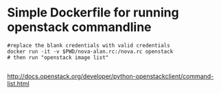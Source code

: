 # Simple Dockerfile for running openstack commandline

```
#replace the blank credentials with valid credentials
docker run -it -v $PWD/nova-alan.rc:/nova.rc openstack
# then run "openstack image list"
 
```
http://docs.openstack.org/developer/python-openstackclient/command-list.html

